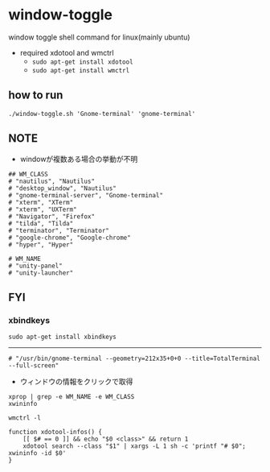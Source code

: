 # window-toggle

window toggle shell command for linux(mainly ubuntu)

* required xdotool and wmctrl
	* `sudo apt-get install xdotool`
	* `sudo apt-get install wmctrl`

## how to run
```
./window-toggle.sh 'Gnome-terminal' 'gnome-terminal'
```

## NOTE
* windowが複数ある場合の挙動が不明

```
## WM_CLASS
# "nautilus", "Nautilus"
# "desktop_window", "Nautilus"
# "gnome-terminal-server", "Gnome-terminal"
# "xterm", "XTerm"
# "xterm", "UXTerm"
# "Navigator", "Firefox"
# "tilda", "Tilda"
# "terminator", "Terminator"
# "google-chrome", "Google-chrome"
# "hyper", "Hyper"

# WM_NAME
# "unity-panel"
# "unity-launcher"
```

## FYI
### xbindkeys
```
sudo apt-get install xbindkeys
```

----

```
# "/usr/bin/gnome-terminal --geometry=212x35+0+0 --title=TotalTerminal --full-screen"
```

* ウィンドウの情報をクリックで取得
```
xprop | grep -e WM_NAME -e WM_CLASS
xwininfo
```

```
wmctrl -l
```

```
function xdotool-infos() {
	[[ $# == 0 ]] && echo "$0 <class>" && return 1
	xdotool search --class "$1" | xargs -L 1 sh -c 'printf "# $0"; xwininfo -id $0'
}
```
